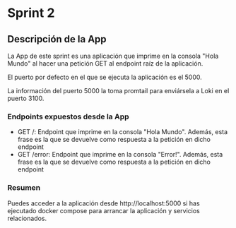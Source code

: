 # Sprint 2

## Descripción de la App

La App de este sprint es una aplicación que imprime en la consola "Hola Mundo" al hacer una petición GET al endpoint raíz de la aplicación.

El puerto por defecto en el que se ejecuta la aplicación es el 5000.

La información del puerto 5000 la toma promtail para enviársela a Loki en el puerto 3100.

### Endpoints expuestos desde la App

- GET /: Endpoint que imprime en la consola "Hola Mundo". Además, esta frase es la que se devuelve como respuesta a la petición en dicho endpoint
- GET /error: Endpoint que imprime en la consola "Error!". Además, esta frase es la que se devuelve como respuesta a la petición en dicho endpoint

### Resumen

Puedes acceder a la aplicación desde http://localhost:5000 si has ejecutado docker compose para arrancar la aplicación y servicios relacionados.